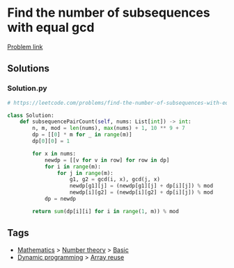 # Find the number of subsequences with equal gcd

[Problem link](https://leetcode.com/problems/find-the-number-of-subsequences-with-equal-gcd/)

## Solutions


### Solution.py
```py
# https://leetcode.com/problems/find-the-number-of-subsequences-with-equal-gcd/

class Solution:
    def subsequencePairCount(self, nums: List[int]) -> int:
        n, m, mod = len(nums), max(nums) + 1, 10 ** 9 + 7
        dp = [[0] * m for _ in range(m)]
        dp[0][0] = 1

        for x in nums:
            newdp = [[v for v in row] for row in dp]
            for i in range(m):
                for j in range(m):
                    g1, g2 = gcd(i, x), gcd(j, x)
                    newdp[g1][j] = (newdp[g1][j] + dp[i][j]) % mod
                    newdp[i][g2] = (newdp[i][g2] + dp[i][j]) % mod
            dp = newdp

        return sum(dp[i][i] for i in range(1, m)) % mod
```
## Tags

* [Mathematics](/Collections/mathematics.md#mathematics) > [Number theory](/Collections/mathematics.md#number-theory) > [Basic](/Collections/mathematics.md#basic)
* [Dynamic programming](/Collections/dynamic-programming.md#dynamic-programming) > [Array reuse](/Collections/dynamic-programming.md#array-reuse)
